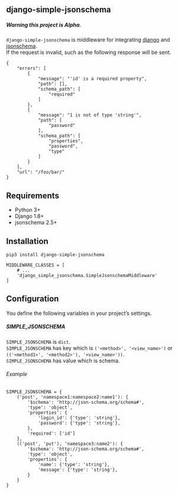 ## django-simple-jsonschema
##### Warning this project is Alpha.
`django-simple-jsonschema` is middleware for integrating [django](https://github.com/django/django) and [jsonschema](https://github.com/Julian/jsonschema).   
If the request is invalid, such as the following response will be sent.   
```
{
    "errors": [
        {
            "message": "'id' is a required property", 
            "path": [], 
            "schema_path": [
                "required"
            ]
        }, 
        {
            "message": "1 is not of type 'string'", 
            "path": [
                "password"
            ], 
            "schema_path": [
                "properties", 
                "password", 
                "type"
            ]
        }
    ], 
    "url": "/foo/bar/"
}
```
  
## Requirements
* Python 3+
* Django 1.8+
* jsonschema 2.5+

## Installation
```
pip3 install django-simple-jsonschema
```

```
MIDDLEWARE_CLASSES = [
    # ...
    'django_simple_jsonschema.SimpleJsonschemaMiddleware'
]
```

## Configuration
You define the following variables in your project’s settings.

##### SIMPLE_JSONSCHEMA
`SIMPLE_JSONSCHEMA` is `dict`.     
`SIMPLE_JSONSCHEMA` has key which is `('<method>', '<view_name>')` or `(('<method1>', '<method2>'), '<view_name>'))`.  
`SIMPLE_JSONSCHEMA` has value  which is schema.   
###### Example 
```
SIMPLE_JSONSCHEMA = {
    ('post', 'namespace1:namespace2:name1'): {
        '$schema': 'http://json-schema.org/schema#',
        'type': 'object',
        'properties': {
            'login_id': {'type': 'string'},
            'password': {'type': 'string'},
        },
        'required': ['id']
    },
    (('post', 'put'), 'namespace3:name2'): {
        '$schema': 'http://json-schema.org/schema#',
        'type': 'object',
        'properties': {
            'name': {'type': 'string'},
            'message': {'type': 'string'},
        }
    }
}
```
